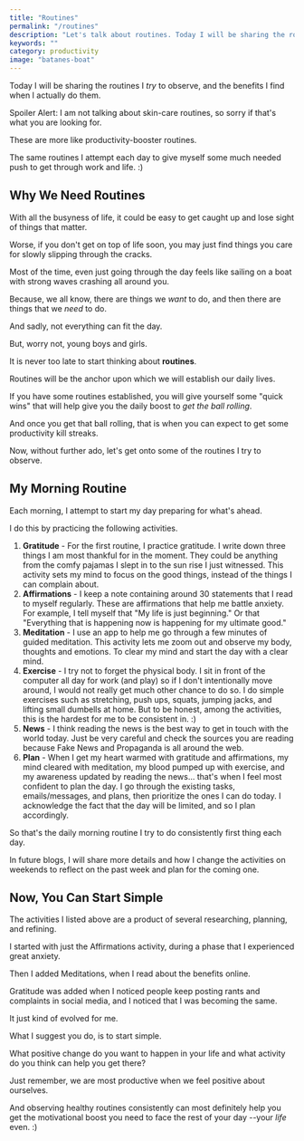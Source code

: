 ```yaml
---
title: "Routines"
permalink: "/routines"
description: "Let's talk about routines. Today I will be sharing the routines I try to observe, and the benefits I find when I actually do them."
keywords: ""
category: productivity
image: "batanes-boat"
---
```


Today I will be sharing the routines I _try_ to observe, and the benefits I find when I actually do them.

Spoiler Alert: I am not talking about skin-care routines, so sorry if that's what you are looking for.<!--more-->

These are more like productivity-booster routines.

The same routines I attempt each day to give myself some much needed push to get through work and life. :)

## Why We Need Routines

With all the busyness of life, it could be easy to get caught up and lose sight of things that matter.

Worse, if you don't get on top of life soon, you may just find things you care for slowly slipping through the cracks.

Most of the time, even just going through the day feels like sailing on a boat with strong waves crashing all around you.

Because, we all know, there are things we _want_ to do, and then there are things that we _need_ to do.

And sadly, not everything can fit the day.

But, worry not, young boys and girls.

It is never too late to start thinking about **routines**.

Routines will be the anchor upon which we will establish our daily lives.

If you have some routines established, you will give yourself some "quick wins" that will help give you the daily boost to _get the ball rolling_.

And once you get that ball rolling, that is when you can expect to get some productivity kill streaks.

Now, without further ado, let's get onto some of the routines I try to observe.

## My Morning Routine

Each morning, I attempt to start my day preparing for what's ahead.

I do this by practicing the following activities.

1. **Gratitude** - For the first routine, I practice gratitude. I write down three things I am most thankful for in the moment. They could be anything from the comfy pajamas I slept in to the sun rise I just witnessed. This activity sets my mind to focus on the good things, instead of the things I can complain about.
2. **Affirmations** - I keep a note containing around 30 statements that I read to myself regularly. These are affirmations that help me battle anxiety. For example, I tell myself that "My life is just beginning." Or that "Everything that is happening now is happening for my ultimate good."
3. **Meditation** - I use an app to help me go through a few minutes of guided meditation. This activity lets me zoom out and observe my body, thoughts and emotions. To clear my mind and start the day with a clear mind.
4. **Exercise** - I try not to forget the physical body. I sit in front of the computer all day for work (and play) so if I don't intentionally move around, I would not really get much other chance to do so. I do simple exercises such as stretching, push ups, squats, jumping jacks, and lifting small dumbells at home. But to be honest, among the activities, this is the hardest for me to be consistent in. :)
5. **News** - I think reading the news is the best way to get in touch with the world today. Just be very careful and check the sources you are reading because Fake News and Propaganda is all around the web.
6. **Plan** - When I get my heart warmed with gratitude and affirmations, my mind cleared with meditation, my blood pumped up with exercise, and my awareness updated by reading the news... that's when I feel most confident to plan the day. I go through the existing tasks, emails/messages, and plans, then prioritize the ones I can do today. I acknowledge the fact that the day will be limited, and so I plan accordingly.

So that's the daily morning routine I try to do consistently first thing each day.

In future blogs, I will share more details and how I change the activities on weekends to reflect on the past week and plan for the coming one.

## Now, You Can Start Simple

The activities I listed above are a product of several researching, planning, and refining.

I started with just the Affirmations activity, during a phase that I experienced great anxiety.

Then I added Meditations, when I read about the benefits online.

Gratitude was added when I noticed people keep posting rants and complaints in social media, and I noticed that I was becoming the same.

It just kind of evolved for me.

What I suggest you do, is to start simple.

What positive change do you want to happen in your life and what activity do you think can help you get there?

Just remember, we are most productive when we feel positive about ourselves.

And observing healthy routines consistently can most definitely help you get the motivational boost you need to face the rest of your day --your _life_ even. :)
